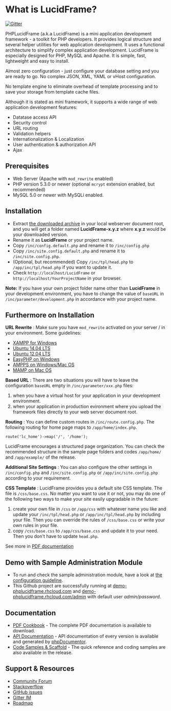 # What is LucidFrame?

[![Gitter](https://badges.gitter.im/Join%20Chat.svg)](https://gitter.im/cithukyaw/LucidFrame?utm_source=badge&utm_medium=badge&utm_campaign=pr-badge&utm_content=badge)

PHPLucidFrame (a.k.a LucidFrame) is a mini application development framework - a toolkit for PHP developers. It provides logical structure and several helper utilities for web application development.
It uses a functional architecture to simplify complex application development. LucidFrame is especially designed for PHP, MySQL and Apache. It is simple, fast, lightweight and easy to install.

Almost zero configuration - just configure your database setting and you are ready to go. No complex JSON, XML, YAML or vHost configuration.

No template engine to eliminate overhead of template processing and to save your storage from template cache files.

Although it is stated as mini framework, it supports a wide range of web application development features:

- Datatase access API
- Security control
- URL routing
- Validation helpers
- Internationalization & Localization
- User authentication & authorization API
- Ajax

## Prerequisites

- Web Server (Apache with `mod_rewrite` enabled)
- PHP version 5.3.0 or newer (optional `mcrypt` extension enabled, but recommended)
- MySQL 5.0 or newer with MySQLi enabled.

## Installation

- Extract [the downloaded archive](https://github.com/cithukyaw/LucidFrame/releases/latest) in your local webserver document root, and you will get a folder named **LucidFrame-x.y.z** where **x.y.z** would be your downloaded version.
- Rename it as **LucidFrame** or your project name.
- Copy `/inc/config.default.php` and rename it to `/inc/config.php`
- Copy `/inc/site.config.default.php` and rename it to `/inc/site.config.php`.
- (Optional, but recommended) Copy `/inc/tpl/head.php` to `/app/inc/tpl/head.php` if you want to update it.
- Check `http://localhost/LucidFrame` or `http://localhost/YourProjectName` in your browser.

**Note:** If you have your own project folder name other than **LucidFrame** in your development environment, you have to change the value of `baseURL` in `/inc/parameter/development.php` in accordance with your project name.

## Furthermore on Installation

**URL Rewrite** : Make sure you have `mod_rewrite` activated on your server / in your environment.
Some guidelines:

- [XAMPP for Windows](http://www.leonardaustin.com/blog/technical/enable-mod_rewrite-in-xampp/)
- [Ubuntu 14.04 LTS](http://www.dev-metal.com/enable-mod_rewrite-ubuntu-14-04-lts/)
- [Ubuntu 12.04 LTS](http://www.dev-metal.com/enable-mod_rewrite-ubuntu-12-04-lts/)
- [EasyPHP on Windows](http://stackoverflow.com/questions/8158770/easyphp-and-htaccess)
- [AMPPS on Windows/Mac OS](http://www.softaculous.com/board/index.php?tid=3634&title=AMPPS_rewrite_enable/disable_option%3F_please%3F)
- [MAMP on Mac OS](http://stackoverflow.com/questions/7670561/how-to-get-htaccess-to-work-on-mamp)

**Based URL** : There are two situations you will have to leave the configuration `baseURL` empty in `/inc/parameter/xxx.php` files:

1. when you have a virtual host for your application in your development environment.
2. when your application in production evironment where you upload the framework files directly to your web server document root.

**Routing** : You can define custom routes in `/inc/route.config.php`. The following routing for home page maps to `/app/home/index.php`.

    route('lc_home')->map('/', '/home');

LucidFrame encourages a structured page organization. You can check the recommended structure in the sample page folders and codes `/app/home/` and `/app/example/` of the release.

**Additional Site Settings** : You can also configure the other settings in `/inc/config.php` and `/inc/site.config.php` or `/app/inc/site.config.php` according to your requirement.

**CSS Template** : LucidFrame provides you a default site CSS template. The file is `/css/base.css`. No matter you want to use it or not, you may do one of the following two ways to make your site easily upgradable in the future:

 1. create your own file in `/css` or `/app/css` with whatever name you like and update your `/inc/tpl/head.php` or `/app/inc/tpl/head.php` by including your file. Then you can override the rules of `/css/base.css` or write your own rules in your file.
 2. copy `/css/base.css` to `/app/css/base.css` and update it to your need. Then you don't have to update `head.php`.

See more in [PDF documentation](http://phplucidframe.sithukyaw.com/cookbook)

## Demo with Sample Administration Module

- To run and check the sample administration module, have a look at [the configuration guideline](https://github.com/cithukyaw/LucidFrame/wiki/Configuration-for-The-Sample-Administration-Module).
- This Github project are successfully running at [demo-phplucidframe.rhcloud.com](http://demo-phplucidframe.rhcloud.com) and [demo-phplucidframe.rhcloud.com/admin](http://demo-phplucidframe.rhcloud.com/admin) with default user *admin/password*.

## Documentation

- [PDF Cookbook](http://phplucidframe.sithukyaw.com/cookbook) - The complete PDF documentation is available to download.
- [API Documentation](http://phplucidframe.sithukyaw.com/api) - API documentation of every version is available and generated by [phpDocumentor](http://phpdoc.org).
- [Code Samples & Scaffold](https://github.com/cithukyaw/LucidFrame/releases/latest) - The quick reference and coding samples are also available in the release.

## Support & Resources

- [Community Forum](http://phplucidframe.sithukyaw.com/community)
- [Stackoverflow](http://stackoverflow.com/questions/tagged/phplucidframe)
- [GitHub issues](https://github.com/cithukyaw/LucidFrame/issues)
- [Gitter IM](http://gitter.im/cithukyaw/LucidFrame)
- [Roadmap](https://trello.com/b/zj5l6GP1/phplucidframe-development)

